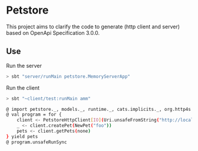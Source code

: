 # Petstore

This project aims to clarify the code to generate (http client and server) based on OpenApi Specification 3.0.0.


## Use
Run the server
```sh
> sbt "server/runMain petstore.MemoryServerApp"
```

Run the client
```sh 
> sbt "~client/test:runMain amm"

@ import petstore._, models._, runtime._, cats.implicits._, org.http4s.Uri, cats.effect.IO, scala.concurrent.ExecutionContext.Implicits.global
@ val program = for {
    client <- PetstoreHttpClient[IO](Uri.unsafeFromString("http://localhost:8080"))
    _ <- client.createPet(NewPet("foo"))
    pets <- client.getPets(none)
} yield pets
@ program.unsafeRunSync
```